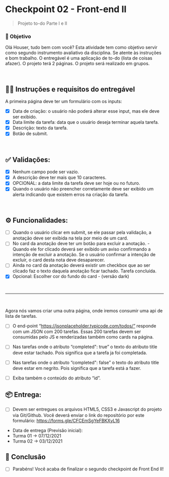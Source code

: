 # Checkpoint 02 - Front-end II

> Projeto to-do Parte I e II

### 📌 Objetivo

Olá Houser, tudo bem com você? Esta atividade tem como objetivo servir como segundo instrumento avaliativo da disciplina. Se atente às instruções e bom trabalho. O entregável é uma aplicação de to-do (lista de coisas afazer). O projeto terá 2 páginas. O projeto será realizado em grupos.

<br/>

## 👨‍🏫 Instruções e requisitos do entregável	
	
A primeira página deve ter um formulário com os inputs: 
- [x] Data de criação: o usuário não poderá alterar esse input, mas ele deve ser exibido.
- [x]  Data limite da tarefa: data que o usuário deseja terminar aquela tarefa.
- [x] Descrição: texto da tarefa.
- [x] Botão de submit.

<br/>

## ✅ Validações:
- [x] Nenhum campo pode ser vazio.
- [x] A descrição deve ter mais que 10 caracteres.
- [x] OPCIONAL: a data limite da tarefa deve ser hoje ou no futuro.
- [x] Quando o usuário não preencher corretamente deve ser exibido um alerta indicando que existem erros na criação da tarefa.

<br/>

## ⚙ Funcionalidades:
- [ ] Quando o usuário clicar em submit, se ele passar pela validação, a anotação deve ser exibida na tela por meio de um card.
- [ ] No card da anotação deve ter um botão para excluir a anotação. - Quando ele for clicado deverá ser exibido um aviso confirmando a intenção de excluir a anotação. Se o usuário confirmar a intenção de excluir, o card desta nota deve desaparecer.
- [ ] Ainda no card da anotação deverá existir um checkbox que ao ser clicado faz o texto daquela anotação ficar tachado. Tarefa concluída.
- [x] Opcional: Escolher cor do fundo do card - (versão dark)

<br/>

---

<br/>

Agora nós vamos criar uma outra página, onde iremos consumir uma api de lista de tarefas.
- [ ] O end-point “https://jsonplaceholder.typicode.com/todos/” responde com um JSON com 200 tarefas. Essas 200 tarefas devem ser consumidas pelo JS e renderizadas também como cards na página.
- [ ] Nas tarefas onde o atributo “completed": true” o texto do atributo title deve estar tachado. Pois significa que a tarefa ja foi completada.
- [ ] Nas tarefas onde o atributo “completed": false” o texto do atributo title deve estar em negrito. Pois significa que a tarefa está a fazer. 
- [ ] Exiba também o conteúdo do atributo “id”.




## 📦 Entrega:
- [ ] Devem ser entregues os arquivos HTML5, CSS3 e Javascript do projeto via Git/Github. Você deverá enviar o link do repositório por este formulário: https://forms.gle/CFCEmSgYeFBKXyL16 
- Data de entrega (Previsão inicial):
- Turma 01 -> 07/12/2021
- Turma 02 -> 03/12/2021

## 🎉 Conclusão
- [ ] Parabéns! Você acaba de finalizar o segundo checkpoint de Front End II!
